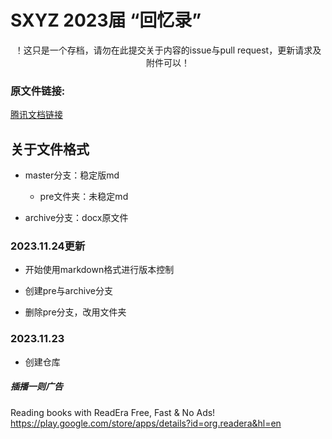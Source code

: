# SXYZ 2023届 “回忆录”

<p align=center>
！这只是一个存档，请勿在此提交关于内容的issue与pull request，更新请求及附件可以！
</p>


### 原文件链接: 

 <a href="https://docs.qq.com/doc/DSUFOaXFCR2tFamVC?dver=">腾讯文档链接<a>


## 关于文件格式

 - master分支：稳定版md

    + pre文件夹：未稳定md

 - archive分支：docx原文件


### 2023.11.24更新

 - 开始使用markdown格式进行版本控制

 - 创建pre与archive分支

 - 删除pre分支，改用文件夹

### 2023.11.23

 - 创建仓库

##### 插播一则广告
Reading books with ReadEra
Free, Fast & No Ads!
https://play.google.com/store/apps/details?id=org.readera&hl=en
